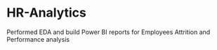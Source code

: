 # HR-Analytics
Performed EDA and build Power BI reports for Employees Attrition and Performance analysis
